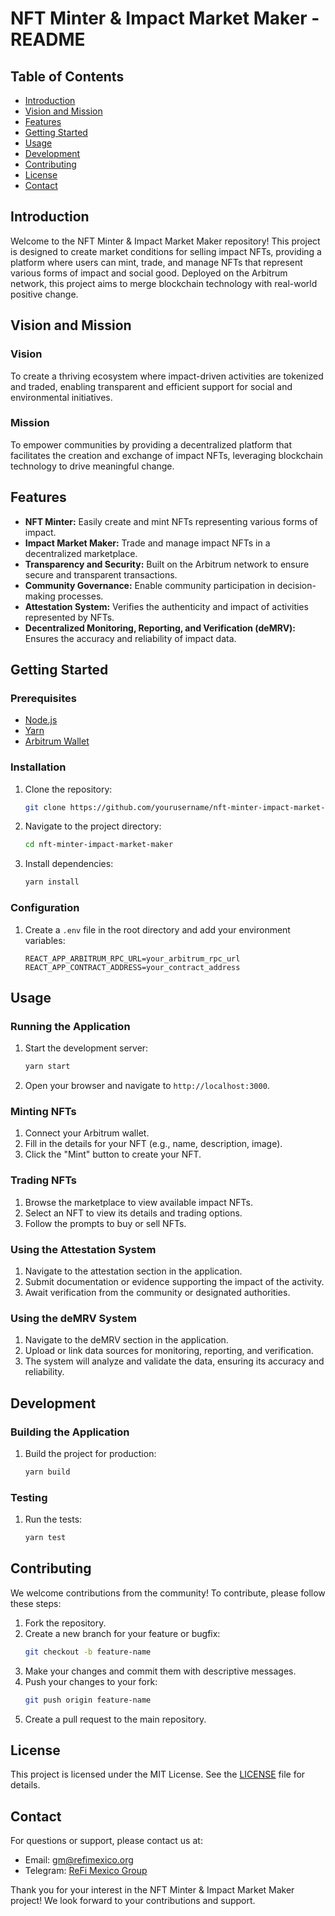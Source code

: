# NFT Minter & Impact Market Maker - README

## Table of Contents
- [Introduction](#introduction)
- [Vision and Mission](#vision-and-mission)
- [Features](#features)
- [Getting Started](#getting-started)
- [Usage](#usage)
- [Development](#development)
- [Contributing](#contributing)
- [License](#license)
- [Contact](#contact)

## Introduction
Welcome to the NFT Minter & Impact Market Maker repository! This project is designed to create market conditions for selling impact NFTs, providing a platform where users can mint, trade, and manage NFTs that represent various forms of impact and social good. Deployed on the Arbitrum network, this project aims to merge blockchain technology with real-world positive change.

## Vision and Mission
### Vision
To create a thriving ecosystem where impact-driven activities are tokenized and traded, enabling transparent and efficient support for social and environmental initiatives.

### Mission
To empower communities by providing a decentralized platform that facilitates the creation and exchange of impact NFTs, leveraging blockchain technology to drive meaningful change.

## Features
- **NFT Minter:** Easily create and mint NFTs representing various forms of impact.
- **Impact Market Maker:** Trade and manage impact NFTs in a decentralized marketplace.
- **Transparency and Security:** Built on the Arbitrum network to ensure secure and transparent transactions.
- **Community Governance:** Enable community participation in decision-making processes.
- **Attestation System:** Verifies the authenticity and impact of activities represented by NFTs.
- **Decentralized Monitoring, Reporting, and Verification (deMRV):** Ensures the accuracy and reliability of impact data.

## Getting Started
### Prerequisites
- [Node.js](https://nodejs.org/)
- [Yarn](https://yarnpkg.com/)
- [Arbitrum Wallet](https://arbitrum.io/)

### Installation
1. Clone the repository:
   ```bash
   git clone https://github.com/yourusername/nft-minter-impact-market-maker.git
   ```
2. Navigate to the project directory:
   ```bash
   cd nft-minter-impact-market-maker
   ```
3. Install dependencies:
   ```bash
   yarn install
   ```

### Configuration
1. Create a `.env` file in the root directory and add your environment variables:
   ```env
   REACT_APP_ARBITRUM_RPC_URL=your_arbitrum_rpc_url
   REACT_APP_CONTRACT_ADDRESS=your_contract_address
   ```

## Usage
### Running the Application
1. Start the development server:
   ```bash
   yarn start
   ```
2. Open your browser and navigate to `http://localhost:3000`.

### Minting NFTs
1. Connect your Arbitrum wallet.
2. Fill in the details for your NFT (e.g., name, description, image).
3. Click the "Mint" button to create your NFT.

### Trading NFTs
1. Browse the marketplace to view available impact NFTs.
2. Select an NFT to view its details and trading options.
3. Follow the prompts to buy or sell NFTs.

### Using the Attestation System
1. Navigate to the attestation section in the application.
2. Submit documentation or evidence supporting the impact of the activity.
3. Await verification from the community or designated authorities.

### Using the deMRV System
1. Navigate to the deMRV section in the application.
2. Upload or link data sources for monitoring, reporting, and verification.
3. The system will analyze and validate the data, ensuring its accuracy and reliability.

## Development
### Building the Application
1. Build the project for production:
   ```bash
   yarn build
   ```

### Testing
1. Run the tests:
   ```bash
   yarn test
   ```

## Contributing
We welcome contributions from the community! To contribute, please follow these steps:
1. Fork the repository.
2. Create a new branch for your feature or bugfix:
   ```bash
   git checkout -b feature-name
   ```
3. Make your changes and commit them with descriptive messages.
4. Push your changes to your fork:
   ```bash
   git push origin feature-name
   ```
5. Create a pull request to the main repository.

## License
This project is licensed under the MIT License. See the [LICENSE](LICENSE) file for details.

## Contact
For questions or support, please contact us at:
- Email: [gm@refimexico.org](mailto:gm@refimexico.org)
- Telegram: [ReFi Mexico Group](https://t.me/refimexico)

Thank you for your interest in the NFT Minter & Impact Market Maker project! We look forward to your contributions and support.
